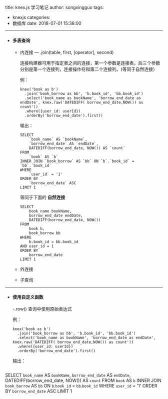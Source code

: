 title: knex.js 学习笔记
author: songxingguo
tags:
  - knexjs
categories:
  - 数据库
date: 2018-07-01 15:38:00
---
- #### 多表查询
  - 内连接
    — .join(table, first, [operator], second)

    连接构建器可用于指定表之间的连接，第一个参数是连接表，后三个参数分别是第一个连接列，连接操作符和第二个连接列。(等同于自然连接）
    
      例：
      ```
      knex('book as b')
        .join('book_borrow as bb', 'b.book_id', 'bb.book_id')
        .select('book_name as bookName', 'borrow_end_date as endDate', knex.raw('DATEDIFF( borrow_end_date,NOW()) as count'))
        .where({user_id: userId})
        .orderBy('borrow_end_date').first()
      ```
      输出：
      ```
      SELECT
          `book_name` AS `bookName`,
          `borrow_end_date` AS `endDate`,
          DATEDIFF(borrow_end_date, NOW()) AS `count`
      FROM
          `book` AS `b`
      INNER JOIN `book_borrow` AS `bb` ON `b`.`book_id` = `bb`.`book_id`
      WHERE
          `user_id` = '1'
      ORDER BY
          `borrow_end_date` ASC
      LIMIT 1
      ```
      <!-- more -->
      
      等同于下面的 **自然连接**
      ```
      SELECT
          book_name bookName,
          borrow_end_date endDate,
          DATEDIFF(borrow_end_date, NOW())
      FROM
          book b,
          book_borrow bb
      WHERE
          b.book_id = bb.book_id
      AND user_id = 1
      ORDER BY
          borrow_end_date
      LIMIT 1
      ```
     
  - 外连接
  - 子查询

---  
- #### 使用自定义函数 
   -.row()
   查询中使用原始表达式
  
  例：
  ```
  knex('book as b')
    .join('book_borrow as bb', 'b.book_id', 'bb.book_id')
    .select('book_name as bookName', 'borrow_end_date as endDate', knex.raw('DATEDIFF( borrow_end_date,NOW()) as count'))
    .where({user_id: userId})
    .orderBy('borrow_end_date').first()
  ```
  输出：
  ```
SELECT
	`book_name` AS `bookName`,
	`borrow_end_date` AS `endDate`,
	DATEDIFF(borrow_end_date, NOW()) AS `count`
FROM
	`book` AS `b`
INNER JOIN `book_borrow` AS `bb` ON `b`.`book_id` = `bb`.`book_id`
WHERE
	`user_id` = '1'
ORDER BY
	`borrow_end_date` ASC
LIMIT 1
  ```